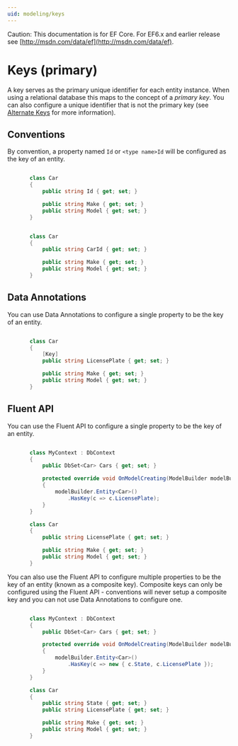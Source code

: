```yaml
---
uid: modeling/keys
---
```

Caution: This documentation is for EF Core. For EF6.x and earlier release see [http://msdn.com/data/ef](http://msdn.com/data/ef).

# Keys (primary)

A key serves as the primary unique identifier for each entity instance. When using a relational database this maps to the concept of a *primary key*. You can also configure a unique identifier that is not the primary key (see [Alternate Keys](alternate-keys.md) for more information).

## Conventions

By convention, a property named `Id` or `<type name>Id` will be configured as the key of an entity.

<!-- [!code-csharp[Main](samples/Modeling/Conventions/Samples/KeyId.cs?highlight=3)] -->

````c#

       class Car
       {
           public string Id { get; set; }

           public string Make { get; set; }
           public string Model { get; set; }
       }

   ````

<!-- [!code-csharp[Main](samples/Modeling/Conventions/Samples/KeyTypeNameId.cs?highlight=3)] -->

````c#

       class Car
       {
           public string CarId { get; set; }

           public string Make { get; set; }
           public string Model { get; set; }
       }

   ````

## Data Annotations

You can use Data Annotations to configure a single property to be the key of an entity.

<!-- [!code-csharp[Main](samples/Modeling/DataAnnotations/Samples/KeySingle.cs?highlight=3,4)] -->

````c#

       class Car
       {
           [Key]
           public string LicensePlate { get; set; }

           public string Make { get; set; }
           public string Model { get; set; }
       }

   ````

## Fluent API

You can use the Fluent API to configure a single property to be the key of an entity.

<!-- [!code-csharp[Main](samples/Modeling/FluentAPI/Samples/KeySingle.cs?highlight=7,8)] -->

````c#

       class MyContext : DbContext
       {
           public DbSet<Car> Cars { get; set; }

           protected override void OnModelCreating(ModelBuilder modelBuilder)
           {
               modelBuilder.Entity<Car>()
                   .HasKey(c => c.LicensePlate);
           }
       }

       class Car
       {
           public string LicensePlate { get; set; }

           public string Make { get; set; }
           public string Model { get; set; }
       }

   ````

You can also use the Fluent API to configure multiple properties to be the key of an entity (known as a composite key). Composite keys can only be configured using the Fluent API - conventions will never setup a composite key and you can not use Data Annotations to configure one.

<!-- [!code-csharp[Main](samples/Modeling/FluentAPI/Samples/KeyComposite.cs?highlight=7,8)] -->

````c#

       class MyContext : DbContext
       {
           public DbSet<Car> Cars { get; set; }

           protected override void OnModelCreating(ModelBuilder modelBuilder)
           {
               modelBuilder.Entity<Car>()
                   .HasKey(c => new { c.State, c.LicensePlate });
           }
       }

       class Car
       {
           public string State { get; set; }
           public string LicensePlate { get; set; }

           public string Make { get; set; }
           public string Model { get; set; }
       }

   ````
